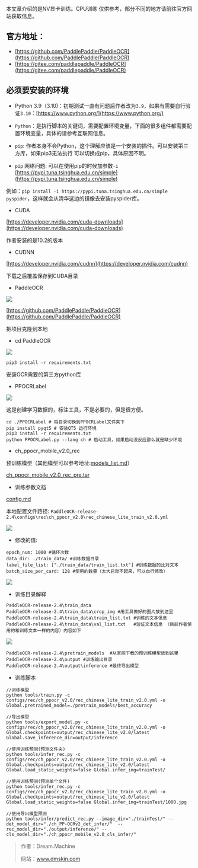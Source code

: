 本文章介绍的是NV显卡训练。CPU训练 仅供参考，部分不同的地方请前往官方网站获取信息。

## 官方地址：

- [https://github.com/PaddlePaddle/PaddleOCR](https://github.com/PaddlePaddle/PaddleOCR)
- [https://gitee.com/paddlepaddle/PaddleOCR](https://gitee.com/paddlepaddle/PaddleOCR)

## 必须要安装的环境

- Python 3.9（3.10)：初期测试一直有问题后作者改为`3.9`，如果有需要自行验证`3.10`：[https://www.python.org/](https://www.python.org/)

- `Python`：是执行脚本的关键词，需要配置环境变量，下面的很多组件都需要配置环境变量，具体的请参考互联网信息。

- `pip`: 作者本身不会Python，这个理解应该是一个安装的插件。可以安装第三方库，如果pip3无法执行 可以切换成pip，具体原因不明。

- `pip` 网络问题: 可以在使用pip的时候加参数`-i` [https://pypi.tuna.tsinghua.edu.cn/simple](https://pypi.tuna.tsinghua.edu.cn/simple) 

例如：`pip install -i https://pypi.tuna.tsinghua.edu.cn/simple pyspider`，这样就会从清华这边的镜像去安装pyspider库。

- CUDA

[https://developer.nvidia.com/cuda-downloads](https://developer.nvidia.com/cuda-downloads)

作者安装的是10.2的版本

- CUDNN

[https://developer.nvidia.com/cudnn](https://developer.nvidia.com/cudnn)

下载之后覆盖保存到CUDA目录

- PaddleOCR

![](https://img1.dotnet9.com/2022/03/2801.png)

[https://github.com/PaddlePaddle/PaddleOCR](https://github.com/PaddlePaddle/PaddleOCR)

把项目克隆到本地

- cd PaddleOCR

![](https://img1.dotnet9.com/2022/03/2802.png)

```shell
pip3 install -r requirements.txt
```

安装OCR需要的第三方python库

- PPOCRLabel

![](https://img1.dotnet9.com/2022/03/2803.png)

这是创建学习数据的，标注工具，不是必要的，但是很方便。

```shell
cd ./PPOCRLabel # 将目录切换到PPOCRLabel文件夹下
pip install pyqt5 # 安装QT5 运行环境
pip3 install -r requirements.txt  
python PPOCRLabel.py --lang ch # 启动工具，如果启动没反应那么就是缺少环境
```

- ch_ppocr_mobile_v2.0_rec

预训练模型（其他模型可以参考地址:[models_list.md](https://gitee.com/paddlepaddle/PaddleOCR/blob/v2.1.1/doc/doc_ch/models_list.md)）

[ch_ppocr_mobile_v2.0_rec_pre.tar](https://paddleocr.bj.bcebos.com/dygraph_v2.0/ch/ch_ppocr_mobile_v2.0_rec_pre.tar)

- 训练参数文档

[config.md](https://gitee.com/paddlepaddle/PaddleOCR/blob/release/2.0/doc/doc_ch/config.md)

本地配置文件路径: `PaddleOCR-release-2.4\configs\rec\ch_ppocr_v2.0\rec_chinese_lite_train_v2.0.yml`

![](https://img1.dotnet9.com/2022/03/2804.png)

- 修改的值:

```shell
epoch_num: 1000 #循环次数
data_dir: ./train_data/ #训练数据目录
label_file_list: ["./train_data/train_list.txt"] #训练数据的比对文本
batch_size_per_card: 128 #使用的数量（太大启动不起来，可以自行修改）
```

![](https://img1.dotnet9.com/2022/03/2805.png)

- 训练目录解释

```shell
PaddleOCR-release-2.4\train_data
PaddleOCR-release-2.4\train_data\crop_img #用工具做好的图片放到这里
PaddleOCR-release-2.4\train_data\train_list.txt #训练的文本信息
PaddleOCR-release-2.4\train_data\val_list.txt   #验证文本信息 （目前作者使用的和训练文本一样的内容）内容如下
```

![](https://img1.dotnet9.com/2022/03/2806.png)

```shell
PaddleOCR-release-2.4\pretrain_models  #从官网下载的预训练模型放到这里
PaddleOCR-release-2.4\output #训练输出目录
PaddleOCR-release-2.4\output\inference #最终导出模型
```

- 训练脚本

```shell
//训练模型
python tools/train.py -c configs/rec/ch_ppocr_v2.0/rec_chinese_lite_train_v2.0.yml -o Global.pretrained_model=./pretrain_models/best_accuracy
```

```shell
//导出模型
python tools/export_model.py -c configs/rec/ch_ppocr_v2.0/rec_chinese_lite_train_v2.0.yml -o Global.checkpoints=output/rec_chinese_lite_v2.0/latest Global.save_inference_dir=output/inference
```

```shell
//使用训练预测(预测文件夹)
python tools/infer_rec.py -c configs/rec/ch_ppocr_v2.0/rec_chinese_lite_train_v2.0.yml -o Global.checkpoints=output/rec_chinese_lite_v2.0/latest Global.load_static_weights=false Global.infer_img=trainTest/ 
```

```shell
//使用训练预测(预测单个文件)
python tools/infer_rec.py -c configs/rec/ch_ppocr_v2.0/rec_chinese_lite_train_v2.0.yml -o Global.checkpoints=output/rec_chinese_lite_v2.0/latest Global.load_static_weights=false Global.infer_img=trainTest/1000.jpg
```

```shell
//使用导出模型预测
python tools/infer/predict_rec.py --image_dir="./trainTest/" --det_model_dir="./ch_PP-OCRv2_det_infer/"  --rec_model_dir="./output/inference/" --cls_model_dir="./ch_ppocr_mobile_v2.0_cls_infer/"  
```

>作者：Dream.Machine
>
>网站：www.dmskin.com
